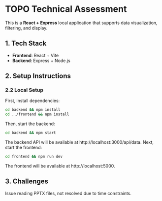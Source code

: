 # TOPO Technical Assessment  
This is a **React + Express** local application that supports data visualization, filtering, and display.  

## 1. Tech Stack  
- **Frontend**: React + Vite
- **Backend**: Express + Node.js  

## 2. Setup Instructions

### 2.2 Local Setup  
First, install dependencies:  
```sh  
cd backend && npm install  
cd ../frontend && npm install
```
Then, start the backend:
```sh  
cd backend && npm start 
```
The backend API will be available at http://localhost:3000/api/data.
Next, start the frontend:
```sh  
cd frontend && npm run dev  
```
The frontend will be available at http://localhost:5000.

## 3. Challenges
Issue reading PPTX files, not resolved due to time constraints.
